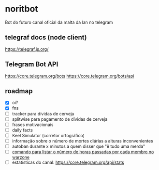 # noritbot

Bot do futuro canal oficial da malta da lan no telegram

## telegraf docs (node client)

https://telegraf.js.org/

## Telegram Bot API

https://core.telegram.org/bots
https://core.telegram.org/bots/api

## roadmap

- [x] oi?
- [x] fns
- [ ] tracker para dívidas de cerveja
- [ ] splitwise para pagamento de dívidas de cerveja
- [ ] frases motivacionais 
- [ ] daily facts
- [ ] Keel Simulator (corretor ortográfico)
- [ ] informação sobre o número de mortes diárias a alturas inconvenientes 
- [ ] autoban durante x minutos a quem disser que "ẽ tudo uma merda"
- [ ] [comando para listar o número de horas passadas por cada membro no warzone](https://epicstore-api.readthedocs.io/en/latest/intro.html)
- [ ] estatísticas do canal: https://core.telegram.org/api/stats
